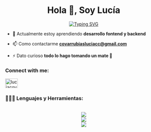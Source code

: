 <h1 align="center">Hola 👋, Soy Lucía</h1>


<p align="center">
 <a href="https://git.io/typing-svg"><img src="https://readme-typing-svg.demolab.com?font=Chakra+Petch&weight=500&size=25&pause=1000&color=64C25FF8&width=435&lines=Desarrolladora+Junior+%F0%9F%91%A9%E2%80%8D%F0%9F%92%BB;Estudiante+de+Sistemas+de+Informaci%C3%B3n+%F0%9F%91%A9%E2%80%8D%F0%9F%8E%93;Exploradora%2C+creativa+e+investigadora+%F0%9F%94%8D" alt="Typing SVG" /></a>
</p>

<!--<h3 align="center">Soy desarrolladora junior</h3>-->

- 🌱 Actualmente estoy aprendiendo **desarrollo fontend y backend**

- 📫 Como contactarme **covarrubiasluciacc@gmail.com**

- ⚡ Dato curioso **todo lo hago tomando un mate 🧉**

<h3 align="left">Connect with me:</h3>
<p align="left">
<a href="https://linkedin.com/in/luciacovarrubias" target="blank"><img align="center" src="https://raw.githubusercontent.com/rahuldkjain/github-profile-readme-generator/master/src/images/icons/Social/linked-in-alt.svg" alt="luciacovarrubias" height="30" width="40" /></a>
</p>

<h3 align="left">👨🏻‍💻 Lenguajes y Herramientas:</h3>
<p align="center">
  <br>
  <a href="https://skillicons.dev">
    <img src="https://skillicons.dev/icons?i=html,css,js,jquery,bootstrap,nextjs,tailwind,line=12" />
    <br>
    <img src="https://skillicons.dev/icons?i=nodejs,express,python,flask,nestjs,npm,postman,line=12" />
    <br>
    <img src="https://skillicons.dev/icons?i=latex,vscode,bash,git,github,line=12" />
  </a>
</p>
